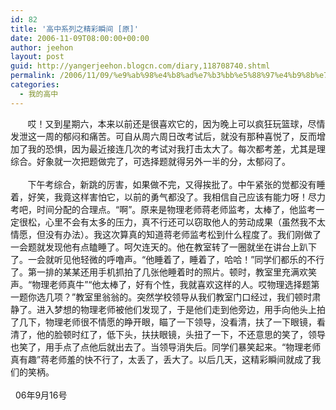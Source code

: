 ```yaml
---
id: 82
title: '高中系列之精彩瞬间 [原]'
date: 2006-11-09T08:00:00+00:00
author: jeehon
layout: post
guid: http://yangerjeehon.blogcn.com/diary,118708740.shtml
permalink: /2006/11/09/%e9%ab%98%e4%b8%ad%e7%b3%bb%e5%88%97%e4%b9%8b%e7%b2%be%e5%bd%a9%e7%9e%ac%e9%97%b4-%e5%8e%9f/
categories:
  - 我的高中
---
```

&nbsp;&nbsp;&nbsp;&nbsp;&nbsp;&nbsp; 哎！又到星期六，本来以前还是很喜欢它的，因为晚上可以疯狂玩篮球，尽情发泄这一周的郁闷和痛苦。可自从周六周日改考试后，就没有那种喜悦了，反而增加了我的恐惧，因为最近接连几次的考试对我打击太大了。每次都考差，尤其是理综合。好象就一次把题做完了，可选择题就得另外一半的分，太郁闷了。  
&nbsp;&nbsp;&nbsp;&nbsp;&nbsp;   
&nbsp;&nbsp;&nbsp;&nbsp;&nbsp;&nbsp; 下午考综合，新跳的厉害，如果做不完，又得挨批了。中午紧张的觉都没有睡着，好笑，我竟这样害怕它，以前的勇气都没了。我相信自己应该有能力呀！尽力考吧，时间分配的合理点。“啊”。原来是物理老师蒋老师监考，太棒了，他监考一定很松，心里不会有太多的压力，真不行还可以窃取他人的劳动成果（虽然我不太情愿，但没有办法）。我这次算真的知道蒋老师监考松到什么程度了。我们刚做了一会题就发现他有点瞌睡了。呵欠连天的。他在教室转了一圈就坐在讲台上趴下了。一会就听见他轻微的呼噜声。“他睡着了，睡着了，哈哈！”同学们都乐的不行了。第一排的某某还用手机抓拍了几张他睡着时的照片。顿时，教室里充满欢笑声。“物理老师真牛”“他太棒了，好有个性，我就喜欢这样的人。哎物理选择题第一题你选几项？”教室里翁翁的。突然学校领导从我们教室门口经过，我们顿时肃静了。进入梦想的物理老师被他们发现了，于是他们走到他旁边，用手向他头上拍了几下，物理老师很不情愿的睁开眼，瞄了一下领导，没看清，扶了一下眼镜，看清了，他的脸顿时红了，低下头，扶扶眼镜，头扭了一下，不还意思的笑了，领导也笑了，用手点了点他后就出去了。当领导消失后。同学们暴笑起来。“物理老师真有趣”蒋老师羞的快不行了，太丢了，丢大了。以后几天，这精彩瞬间就成了我们的笑柄。   
&nbsp;&nbsp;&nbsp;&nbsp;&nbsp;&nbsp;&nbsp;&nbsp;&nbsp;&nbsp;&nbsp;&nbsp;&nbsp;&nbsp;&nbsp;&nbsp;&nbsp;&nbsp;&nbsp;&nbsp;&nbsp;&nbsp;&nbsp;&nbsp;&nbsp;&nbsp;&nbsp;&nbsp;&nbsp;&nbsp;&nbsp;&nbsp;&nbsp;&nbsp;&nbsp;&nbsp;&nbsp;&nbsp;&nbsp;&nbsp;&nbsp;&nbsp;&nbsp;&nbsp;&nbsp;&nbsp;&nbsp;&nbsp;&nbsp;&nbsp;&nbsp;&nbsp;&nbsp;&nbsp;&nbsp;&nbsp;&nbsp;&nbsp;&nbsp;&nbsp;&nbsp;&nbsp;&nbsp;&nbsp;&nbsp;&nbsp;&nbsp;&nbsp;&nbsp;&nbsp;&nbsp;&nbsp;&nbsp;&nbsp;&nbsp;&nbsp;&nbsp;&nbsp;&nbsp;&nbsp;&nbsp;&nbsp;&nbsp;&nbsp;&nbsp;&nbsp;&nbsp;&nbsp;&nbsp;&nbsp;&nbsp;&nbsp;&nbsp;&nbsp;&nbsp;&nbsp;&nbsp;&nbsp;&nbsp;&nbsp;&nbsp;&nbsp;&nbsp;&nbsp;&nbsp;&nbsp;&nbsp;&nbsp;&nbsp;&nbsp;&nbsp;&nbsp;&nbsp;&nbsp;&nbsp;&nbsp;&nbsp;&nbsp;&nbsp;&nbsp;&nbsp;&nbsp;&nbsp;&nbsp;&nbsp;&nbsp;&nbsp;&nbsp;&nbsp; 06年9月16号